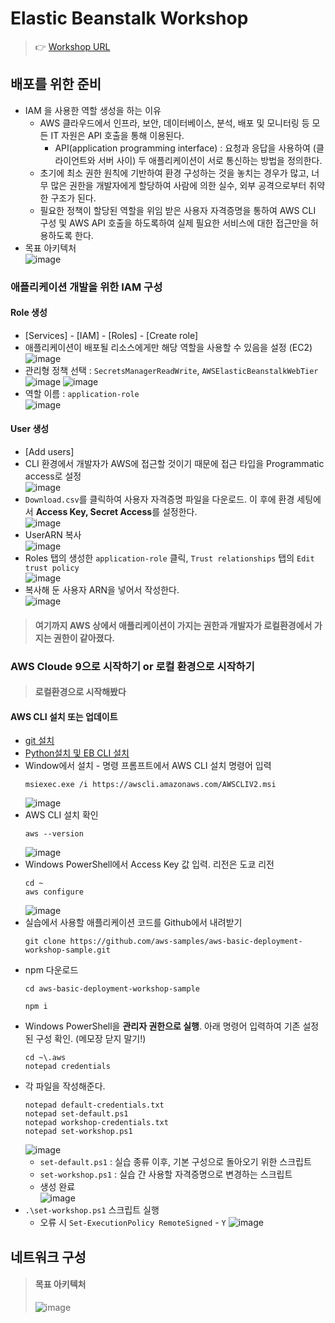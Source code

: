 # Elastic Beanstalk Workshop
> 👉 [Workshop URL](https://catalog.us-east-1.prod.workshops.aws/workshops/3fd6c80b-39f2-4534-b69c-c400aed50c67/ko-KR/workshop-setting)

## 배포를 위한 준비
- IAM 을 사용한 역할 생성을 하는 이유
  - AWS 클라우드에서 인프라, 보안, 데이터베이스, 분석, 배포 및 모니터링 등 모든 IT 자원은 API 호출을 통해 이용된다.
    - API(application programming interface) : 요청과 응답을 사용하여 (클라이언트와 서버 사이) 두 애플리케이션이 서로 통신하는 방법을 정의한다.
  - 초기에 최소 권한 원칙에 기반하여 환경 구성하는 것을 놓치는 경우가 많고, 너무 많은 권한을 개발자에게 할당하여 사람에 의한 실수, 외부 공격으로부터 취약한 구조가 된다.
  - 필요한 정책이 할당된 역할을 위임 받은 사용자 자격증명을 통하여 AWS CLI 구성 및 AWS API 호출을 하도록하여 실제 필요한 서비스에 대한 접근만을 허용하도록 한다.
- 목표 아키텍처  
  ![image](https://user-images.githubusercontent.com/79209568/171556872-79ee9f52-03cc-47aa-8145-bb4074954d74.png)

### 애플리케이션 개발을 위한 IAM 구성
#### Role 생성
- \[Services] - \[IAM] - \[Roles] - \[Create role]
- 애플리케이션이 배포될 리소스에게만 해당 역할을 사용할 수 있음을 설정 (EC2)  
  ![image](https://user-images.githubusercontent.com/79209568/171557304-3f8e679b-5adc-40ca-838b-ddd2fdc39ca1.png)
- 관리형 정책 선택 : `SecretsManagerReadWrite`, `AWSElasticBeanstalkWebTier`  
  ![image](https://user-images.githubusercontent.com/79209568/171557525-bfa742ec-fe66-4f74-a479-a43fc84f446c.png)
  ![image](https://user-images.githubusercontent.com/79209568/171557496-8f6f648f-891b-461b-8ff0-a76e83dc5dfb.png)
- 역할 이름 : `application-role`  
  ![image](https://user-images.githubusercontent.com/79209568/171557691-0f285e1e-9c9b-4c54-9df3-0c6aef1e2490.png)
 
#### User 생성
- \[Add users]
- CLI 환경에서 개발자가 AWS에 접근할 것이기 때문에 접근 타입을 Programmatic access로 설정  
  ![image](https://user-images.githubusercontent.com/79209568/171559523-58bbc0a4-9803-4677-b117-694ff5d1533d.png)
- `Download.csv`를 클릭하여 사용자 자격증명 파일을 다운로드. 이 후에 환경 세팅에서 **Access Key, Secret Access**를 설정한다.  
  ![image](https://user-images.githubusercontent.com/79209568/171559780-dd0a409a-6cf6-4af4-85a4-748e3cd0f415.png)
- UserARN 복사  
  ![image](https://user-images.githubusercontent.com/79209568/171560998-cb313c0d-ab33-4c55-a874-b2c1fc889bd5.png)
- Roles 탭의 생성한 `application-role` 클릭, `Trust relationships` 탭의 `Edit trust policy`  
  ![image](https://user-images.githubusercontent.com/79209568/171560463-077d453c-d080-4004-91a7-46fd6960ff12.png)
- 복사해 둔 사용자 ARN을 넣어서 작성한다.  
  ![image](https://user-images.githubusercontent.com/79209568/171560788-3dfb356d-e923-4e36-9662-b78ee47655c9.png)

> #### 여기까지 **AWS 상에서 애플리케이션이 가지는 권한과 개발자가 로컬환경에서 가지는 권한**이 같아졌다.

### AWS Cloude 9으로 시작하기 or 로컬 환경으로 시작하기
> #### 로컬환경으로 시작해봤다

#### AWS CLI 설치 또는 업데이트
- [git 설치](https://git-scm.com/book/ko/v2/%EC%8B%9C%EC%9E%91%ED%95%98%EA%B8%B0-Git-%EC%84%A4%EC%B9%98)
- [Python설치 및 EB CLI 설치](https://docs.aws.amazon.com/ko_kr/elasticbeanstalk/latest/dg/eb-cli3-install-windows.html)
- Window에서 설치 - 명령 프롬프트에서 AWS CLI 설치 명령어 입력
  ```
  msiexec.exe /i https://awscli.amazonaws.com/AWSCLIV2.msi
  ```
  ![image](https://user-images.githubusercontent.com/79209568/171564518-3b5019d0-b7a2-4ab8-893e-0b664b1fb125.png)
- AWS CLI 설치 확인
  ```
  aws --version
  ```
  ![image](https://user-images.githubusercontent.com/79209568/171564787-575bee5a-d13a-4cd2-a29c-c7c5974f6517.png)
- Windows PowerShell에서 Access Key 값 입력. 리전은 도쿄 리전
  ```
  cd ~
  aws configure
  ```
  ![image](https://user-images.githubusercontent.com/79209568/171565474-2d4e66e2-14f1-414a-8805-a179ed118ecf.png)
- 실습에서 사용할 애플리케이션 코드를 Github에서 내려받기
  ```
  git clone https://github.com/aws-samples/aws-basic-deployment-workshop-sample.git
  ```
- npm 다운로드  
  ```
  cd aws-basic-deployment-workshop-sample
  ```
  ```
  npm i
  ```
- Windows PowerShell을 **관리자 권한으로 실행**. 아래 명령어 입력하여 기존 설정된 구성 확인. (메모장 닫지 말기!)
  ```
  cd ~\.aws
  notepad credentials
  ```
- 각 파일을 작성해준다.
  ```
  notepad default-credentials.txt
  notepad set-default.ps1
  notepad workshop-credentials.txt
  notepad set-workshop.ps1
  ```
  ![image](https://user-images.githubusercontent.com/79209568/171571038-a3eba1a3-bfa1-4a08-a4f7-9329362a9ff9.png)
  - `set-default.ps1` : 실습 종류 이후, 기본 구성으로 돌아오기 위한 스크립트
  - `set-workshop.ps1` : 실습 간 사용할 자격증명으로 변경하는 스크립트
  - 생성 완료  
    ![image](https://user-images.githubusercontent.com/79209568/171571426-39b8828a-a96d-41b3-ad8a-36d39133ce1e.png)
- `.\set-workshop.ps1` 스크립트 실행
  - 오류 시 `Set-ExecutionPolicy RemoteSigned` - `Y`
    ![image](https://user-images.githubusercontent.com/79209568/171584083-2f16b05b-0d0f-4b2a-b8a0-b4c434cb6793.png)

## 네트워크 구성
> #### 목표 아키텍처
> ![image](https://user-images.githubusercontent.com/79209568/171586003-97c0e589-1963-493e-a7e8-b49bf1287199.png)










